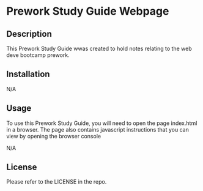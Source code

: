 # Prework Study Guide Webpage

## Description

This Prework Study Guide wwas created to hold notes relating to the web deve bootcamp prework.

## Installation

N/A

## Usage

To use this Prework Study Guide, you will need to open the page index.html in a browser. The page also contains javascript instructions that you can view by opening the browser console 

N/A

## License

Please refer to the LICENSE in the repo.
